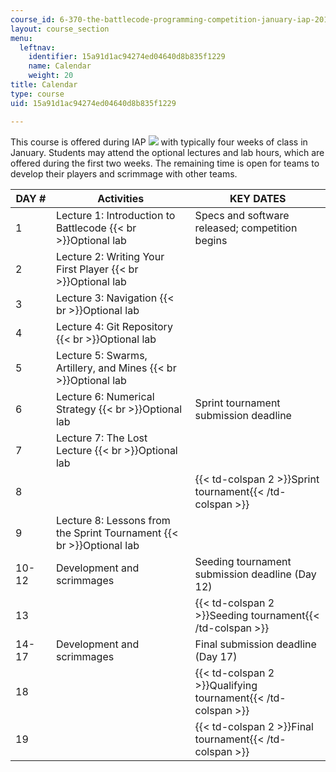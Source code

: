 ```yaml
---
course_id: 6-370-the-battlecode-programming-competition-january-iap-2013
layout: course_section
menu:
  leftnav:
    identifier: 15a91d1ac94274ed04640d8b835f1229
    name: Calendar
    weight: 20
title: Calendar
type: course
uid: 15a91d1ac94274ed04640d8b835f1229

---
```


This course is offered during IAP ![](/images/educator/icon-question-iap.png) with typically four weeks of class in January. Students may attend the optional lectures and lab hours, which are offered during the first two weeks. The remaining time is open for teams to develop their players and scrimmage with other teams.

| DAY # | Activities | KEY DATES |
| --- | --- | --- |
| 1 | Lecture 1: Introduction to Battlecode  {{< br >}}Optional lab | Specs and software released; competition begins |
| 2 | Lecture 2: Writing Your First Player  {{< br >}}Optional lab | &nbsp; |
| 3 | Lecture 3: Navigation  {{< br >}}Optional lab | &nbsp; |
| 4 | Lecture 4: Git Repository  {{< br >}}Optional lab | &nbsp; |
| 5 | Lecture 5: Swarms, Artillery, and Mines  {{< br >}}Optional lab | &nbsp; |
| 6 | Lecture 6: Numerical Strategy  {{< br >}}Optional lab | Sprint tournament submission deadline |
| 7 | Lecture 7: The Lost Lecture  {{< br >}}Optional lab | &nbsp; |
| 8 || {{< td-colspan 2 >}}Sprint tournament{{< /td-colspan >}} ||
| 9 | Lecture 8: Lessons from the Sprint Tournament  {{< br >}}Optional lab | &nbsp; |
| 10-12 | Development and scrimmages | Seeding tournament submission deadline (Day 12) |
| 13 || {{< td-colspan 2 >}}Seeding tournament{{< /td-colspan >}} ||
| 14-17 | Development and scrimmages | Final submission deadline (Day 17) |
| 18 || {{< td-colspan 2 >}}Qualifying tournament{{< /td-colspan >}} ||
| 19 || {{< td-colspan 2 >}}Final tournament{{< /td-colspan >}} |